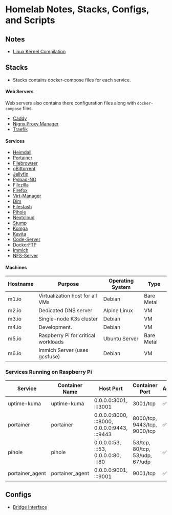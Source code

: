 # Homelab Notes, Stacks, Configs, and Scripts

## Notes
- [Linux Kernel Compilation](Notes/linux_kernel_compilation.md)

## Stacks
- Stacks contains docker-compose files for each service.

#### Web Servers
Web servers also contains there configuration files along with `docker-compose` files.
- [Caddy](https://hub.docker.com/_/caddy)
- [Nignx Proxy Manager](https://nginxproxymanager.com/guide/#quick-setup)
- [Traefik](https://hub.docker.com/_/traefik)

#### Services
- [Heimdall](https://hub.docker.com/r/linuxserver/heimdall)
- [Portainer](https://docs.portainer.io/start/install-ce/server/docker/linux)
- [Filebrowser](https://filebrowser.org/installation)
- [qBittorrent](https://hub.docker.com/r/linuxserver/qbittorrent)
- [Jellyfin](https://jellyfin.org/docs/general/installation/container/)
- [Pyload-NG](https://hub.docker.com/r/linuxserver/pyload-ng)
- [Filezilla](https://github.com/jlesage/docker-filezilla)
- [Firefox](https://github.com/jlesage/docker-firefox)
- [Virt-Manager](https://github.com/m-bers/docker-virt-manager)
- [Dim](https://github.com/Dusk-Labs/dim?tab=readme-ov-file)
- [Filestash](https://www.filestash.app/docs/install-and-upgrade/#installation)
- [Pihole](https://hub.docker.com/r/pihole/pihole)
- [Nextcloud](https://hub.docker.com/_/nextcloud)
- [Stump](https://www.stumpapp.dev/installation/docker)
- [Komga](https://komga.org/docs/installation/docker/)
- [Kavita](https://hub.docker.com/r/linuxserver/kavita)
- [Code-Server](https://hub.docker.com/r/linuxserver/code-server)
- [DockerFTP](https://github.com/garethflowers/docker-ftp-server)
- [Immich](https://immich.app/docs/install/docker-compose)
- [NFS-Server](https://hub.docker.com/r/itsthenetwork/nfs-server-alpine/)

#### Machines
| Hostname  | Purpose                          | Operating System  | Type       |
|-----------|----------------------------------|-------------------|------------|
| m1.io     | Virtualization host for all VMs | Debian           | Bare Metal |
| m2.io     | Dedicated DNS server            | Alpine Linux     | VM         |
| m3.io     | Single-node K3s cluster         | Debian           | VM         |
| m4.io     | Development.                    | Debian           | VM         |
| m5.io     | Raspberry Pi for critical workloads | Ubuntu Server   | Bare Metal |
| m6.io     | Immich Server (uses gcsfuse)        | Debian           | VM         |

### Services Running on Raspberry Pi

| Service        | Container Name      | Host Port                                | Container Port                      | Active |
|---------------|---------------------|------------------------------------------|--------------------------------------|--------|
| uptime-kuma   | uptime-kuma         | 0.0.0.0:3001, :::3001                    | 3001/tcp                            | ✅     |
| portainer     | portainer           | 0.0.0.0:8000, :::8000, 0.0.0.0:9443, :::9443 | 8000/tcp, 9443/tcp, 9000/tcp        | ✅     |
| pihole        | pihole              | 0.0.0.0:53, :::53, 0.0.0.0:80, :::80     | 53/tcp, 80/tcp, 53/udp, 67/udp      | ✅     |
| portainer_agent | portainer_agent   | 0.0.0.0:9001, :::9001                    | 9001/tcp                            | ✅     |


## Configs
- [Bridge Interface](Configs/bridge_interface.conf)

